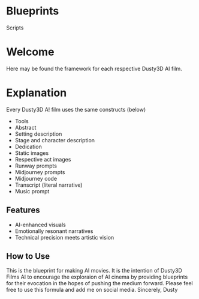 # Blueprints
Scripts

# Welcome
Here may be found the framework for each respective Dusty3D AI film.

# Explanation
Every Dusty3D A! film uses the same constructs (below)
- Tools
- Abstract
- Setting description
- Stage and character description
- Dedication
- Static images
- Respective act images
- Runway prompts
- Midjourney prompts
- Midjourney code
- Transcript (literal narrative)
- Music prompt

## Features
- AI-enhanced visuals
- Emotionally resonant narratives
- Technical precision meets artistic vision

## How to Use
This is the blueprint for making AI movies. It is the intention of Dusty3D Films AI to encourage the exploraion of AI cinema by providing blueprints for their evocation in the hopes of pushing the medium forward. Please feel free to use this formula and add me on social media.
Sincerely,
Dusty
